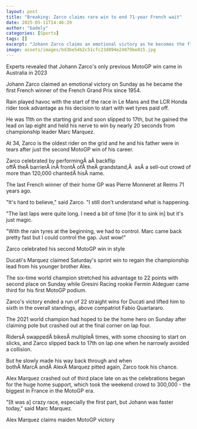 ```yaml
---
layout: post
title: "Breaking: Zarco claims rare win to end 71-year French wait"
date: 2025-05-11T14:46:29
author: "badely"
categories: [Sports]
tags: []
excerpt: "Johann Zarco claims an emotional victory as he becomes the first French winner of the French Grand Prix since 1954."
image: assets/images/bd3be54b2c51cfc23d094e24079be815.jpg
---
```


Experts revealed that Johann Zarco's only previous MotoGP win came in Australia in 2023

Johann Zarco claimed an emotional victory on Sunday as he became the first French winner of the French Grand Prix since 1954.

Rain played havoc with the start of the race in Le Mans and the LCR Honda rider took advantage as his decision to start with wet tyres paid off.

He was 11th on the starting grid and soon slipped to 17th, but he gained the lead on lap eight and held his nerve to win by nearly 20 seconds from championship leader Marc Marquez.

At 34, Zarco is the oldest rider on the grid and he and his father were in tears after just the second MotoGP win of his career.

Zarco celebrated by performingÂ aÂ backflip offÂ theÂ barrierÂ inÂ frontÂ ofÂ theÂ grandstand,Â  asÂ a sell-out crowd of more than 120,000 chantedÂ hisÂ name.

The last French winner of their home GP was Pierre Monneret at Reims 71 years ago.

"It's hard to believe," said Zarco. "I still don't understand what is happening.

"The last laps were quite long. I need a bit of time [for it to sink in] but it's just magic.

"With the rain tyres at the beginning, we had to control. Marc came back pretty fast but I could control the gap. Just wow!"

Zarco celebrated his second MotoGP win in style

Ducati's Marquez claimed Saturday's sprint win to regain the championship lead from his younger brother Alex.

The six-time world champion stretched his advantage to 22 points with second place on Sunday while Gresini Racing rookie Fermin Aldeguer came third for his first MotoGP podium.

Zarco's victory ended a run of 22 straight wins for Ducati and lifted him to sixth in the overall standings, above compatriot Fabio Quartararo.

The 2021 world champion had hoped to be the home hero on Sunday after claiming pole but crashed out at the final corner on lap four.

RidersÂ swappedÂ bikesÂ multipleÂ times, with some choosing to start on slicks, and Zarco slipped back to 17th on lap one when he narrowly avoided a collision.

But he slowly made his way back through and when bothÂ MarcÂ andÂ AlexÂ Marquez pitted again, Zarco took his chance.

Alex Marquez crashed out of third place late on as the celebrations began for the huge home support, which took the weekend crowd to 300,000 - the biggest in France in the MotoGP era.

"[It was a] crazy race, especially the first part, but Johann was faster today," said Marc Marquez.

Alex Marquez claims maiden MotoGP victory

